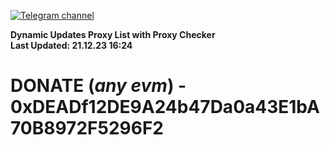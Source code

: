 [![Telegram channel](https://img.shields.io/endpoint?url=https://runkit.io/damiankrawczyk/telegram-badge/branches/master?url=https://t.me/n4z4v0d)](https://t.me/n4z4v0d) 

**Dynamic Updates Proxy List with Proxy Checker**  
**Last Updated: 21.12.23 16:24**

# DONATE (_any evm_) - 0xDEADf12DE9A24b47Da0a43E1bA70B8972F5296F2
